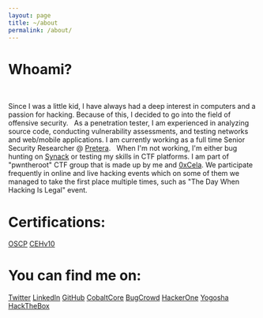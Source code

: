 ```yaml
---
layout: page
title: ~/about
permalink: /about/
---
```


# Whoami?
&nbsp;

Since I was a little kid, I have always had a deep interest in computers and a passion for hacking. Because of this, I decided to go into the field of offensive security.
&nbsp;
As a penetration tester, I am experienced in analyzing source code, conducting vulnerability assessments, and testing networks and web/mobile applications. I am currently working as a full time Senior Security Researcher @ [Pretera](https://pretera.com/).
&nbsp;
When I'm not working, I'm either bug hunting on [Synack](https://www.synack.com/red-team/) or testing my skills in CTF platforms. I am part of "pwntheroot" CTF group that is made up by me and [0xCela](https://twitter.com/0xcela). We participate frequently in online and live hacking events  which on some of them we managed to take the first place multiple times, such as "The Day When Hacking Is Legal" event.

# Certifications:

[OSCP](https://www.credential.net/24b5cdee-cd23-44d8-9f22-a01526ae3320#gs.vv0uhs)
[CEHv10](https://bit.ly/2H5VsVd)

# You can find me on:

[Twitter](https://twitter.com/arbennsh)
[LinkedIn](https://linkedin.com/in/arbensshala)
[GitHub](https://github.com/spenkk)
[CobaltCore](https://app.cobalt.io/ashala)
[BugCrowd](https://bugcrowd.com/arbenn)
[HackerOne](https://hackerone.com/arbenn)
[Yogosha](https://app.yogosha.com/r/arbenn)
[HackTheBox](https://www.hackthebox.eu/profile/19869)
